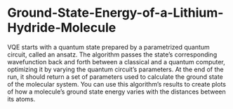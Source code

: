 # Ground-State-Energy-of-a-Lithium-Hydride-Molecule
VQE starts with a quantum state prepared by a parametrized quantum circuit, called an ansatz. The algorithm passes the state’s corresponding wavefunction back and forth between a classical and a quantum computer, optimizing it by varying the quantum circuit’s parameters. At the end of the run, it should return a set of parameters used to calculate the ground state of the molecular system. You can use this algorithm’s results to create plots of how a molecule’s ground state energy varies with the distances between its atoms.

